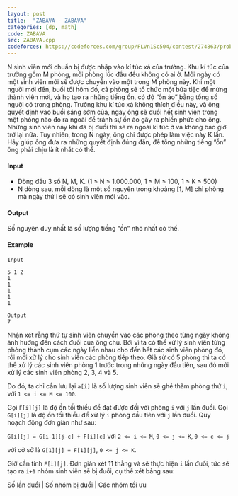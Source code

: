 ```yaml
---
layout: post
title:  "ZABAVA - ZABAVA"
categories: [dp, math]
code: ZABAVA
src: ZABAVA.cpp
codeforces: https://codeforces.com/group/FLVn1Sc504/contest/274863/problem/L
---
```



N sinh viên mới chuẩn bị được nhập vào kí túc xá của trường. Khu kí túc của trường gồm M phòng, mỗi phòng lúc đầu đều không có ai ở. Mỗi ngày có một sinh viên mới sẽ được chuyển vào một trong M phòng này. Khi một người mới đến, buổi tối hôm đó, cả phòng sẽ tổ chức một bữa tiệc để mừng thành viên mới, và họ tạo ra những tiếng ồn, có độ “ồn ào” bằng tổng số người có trong phòng. Trưởng khu kí túc xá không thích điều này, và ông quyết định vào buổi sáng sớm của, ngày ông sẽ đuổi hết sinh viên trong một phòng nào đó ra ngoài để tránh sự ồn ào gây ra phiền phức cho ông. Những sinh viên này khi đã bị đuổi thì sẽ ra ngoài kí túc ở và không bao giờ trở lại nữa. Tuy nhiên, trong N ngày, ông chỉ được phép làm việc này K lần. Hãy giúp ông đưa ra những quyết định đúng đắn, để tổng những tiếng “ồn” ông phải chịu là ít nhất có thể. 

#### Input

*   Dòng đầu 3 số N, M, K. (1 ≤ N ≤ 1.000.000, 1 ≤ M ≤ 100, 1 ≤ K ≤ 500)
*   N dòng sau, mỗi dòng là một số nguyên trong khoảng \[1, M\] chỉ phòng mà ngày thứ i sẽ có sinh viên mới vào.

#### Output

Số nguyên duy nhất là số lượng tiếng “ồn” nhỏ nhất có thể.

#### Example

```
Input

5 1 2
1
1
1
1
1

Output
7
```

<!--more-->



Nhận xét rằng thứ tự sinh viên chuyển vào các phòng theo từng ngày không ảnh huởng đến cách đuổi của ông chủ. Bởi vì ta có thể xử lý sinh viên từng phòng thành cụm các ngày liền nhau cho đến hết các sinh viên phòng đó, rồi mới xử lý cho sinh viên các phòng tiếp theo. Giả sử có 5 phòng thì ta có thể  xử lý các sinh viên phòng 1 trước trong những ngày đầu tiên, sau đó mới xử lý các sinh viên phòng 2, 3, 4 và 5.

Do đó, ta chỉ cần lưu lại `a[i]` là số lượng sinh viên sẽ ghé thăm phòng thứ `i`, với `1 <= i <= M <= 100`.

Gọi `F[i][j]` là độ ồn tối thiểu để đạt được đối với phòng `i` với `j` lần đuổi. Gọi `G[i][j]` là độ ổn tối thiểu để xử lý `i` phòng đầu tiên với `j` lần đuổi. Quy hoạch động đơn giản như sau:

`G[i][j] = G[i-1][j-c] + F[i][c]` với `2 <= i <= M`, `0 <= j <= K`, `0 <= c <= j`

với cở sở là `G[1][j] = F[1][j]`, `0 <= j <= K`.

Giờ cần tính `F[i][j]`. Đơn giản xét 11 thằng và sẽ thực hiện `i` lần đuổi, tức sẽ tạo ra `i+1` nhóm sinh viên sẽ bị đuổi, cụ thể xét bảng sau:

<div class="table-full-width" markdown="block">

Số lần đuổi | Số nhóm bị đuổi | Các nhóm tối ưu
